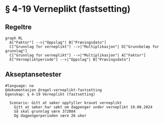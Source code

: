# § 4-19 Verneplikt (fastsetting)

## Regeltre

```mermaid
graph RL
  A["Faktor"] -->|"Oppslag"| B["Prøvingsdato"]
  C["Grunnlag for verneplikt"] -->|"Multiplikasjon"| D["Grunnbeløp for grunnlag"]
  C["Grunnlag for verneplikt"] -->|"Multiplikasjon"| A["Faktor"]
  E["Vernepliktperiode"] -->|"Oppslag"| B["Prøvingsdato"]
```

## Akseptansetester

```gherkin
#language: no
@dokumentasjon @regel-verneplikt-fastsetting
Egenskap: § 4-19 Verneplikt (fastsetting)

  Scenario: Gitt at søker oppfyller kravet verneplikt
    Gitt at søker har søkt om dagpenger under verneplikt 19.08.2024
    Så skal grunnlag være 372084
    Og dagpengerperioden være 26 uker
``` 